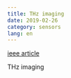```yaml
---
title: THz imaging
date: 2019-02-26
category: sensors
lang: en
---
```


[ieee article](https://ieeexplore.ieee.org/document/8637931)

THz imaging
